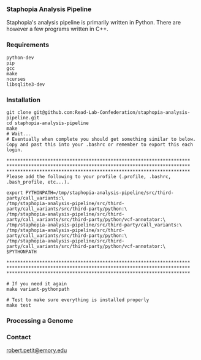 ### Staphopia Analysis Pipeline
Staphopia's analysis pipeline is primarily written in Python. There are however a few programs written in C++.

### Requirements
    python-dev
    pip 
    gcc
    make
    ncurses
    libsqlite3-dev

### Installation

    git clone git@github.com:Read-Lab-Confederation/staphopia-analysis-pipeline.git
    cd staphopia-analysis-pipeline
    make
    # Wait...
    # Eventually when complete you should get something similar to below. Copy and past this into your .bashrc or remember to export this each login.
    
    *******************************************************************
    *******************************************************************
    *******************************************************************
    Please add the following to your profile (.profile, .bashrc, .bash_profile, etc...).
    
    export PYTHONPATH=/tmp/staphopia-analysis-pipeline/src/third-party/call_variants:\
    /tmp/staphopia-analysis-pipeline/src/third-party/call_variants/src/third-party/python:\
    /tmp/staphopia-analysis-pipeline/src/third-party/call_variants/src/third-party/python/vcf-annotator:\
    /tmp/staphopia-analysis-pipeline/src/third-party/call_variants:\
    /tmp/staphopia-analysis-pipeline/src/third-party/call_variants/src/third-party/python:\
    /tmp/staphopia-analysis-pipeline/src/third-party/call_variants/src/third-party/python/vcf-annotator:\
    $PYTHONPATH
    
    *******************************************************************
    *******************************************************************
    *******************************************************************
    
    # If you need it again
    make variant-pythonpath
    
    # Test to make sure everything is installed properly
    make test

### Processing a Genome

### Contact
robert.petit@emory.edu
